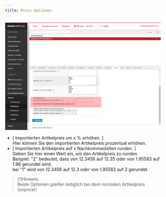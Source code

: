 ```yaml
---
title: Preis Optionen
---  
```

![Artikelimport | KonfigPreis](../../../../../assets/newAssets/Artikelimport-KonfigPreis.png)

- [ Importierten Artikelpreis um x % erhöhen. ]  
  Hier können Sie den importierten Artikelpreis prozentual erhöhen.  
- [ Importierten Artikelpreis auf x Nachkommastellen runden. ]  
  Geben Sie hier einen Wert ein, um den Artikelpreis zu runden.  
  Beispiel: "2" bedeutet, dass von 12.3456 auf 12.35 oder von 1.95583 auf 1.96 gerundet wird.  
  bei "1" wird von 12.3456 auf 12.3 oder von 1.95583 auf 2 gerundet.  

> [!]Hinweis:  
> Beide Optionen greifen lediglich bei dem normalen Artikelpreis (oxprice)!
